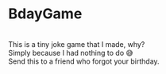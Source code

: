 # BdayGame
<br>This is a tiny joke game that I made, why? 
<br>Simply because I had nothing to do 😅
<br>Send this to a friend who forgot your birthday.
